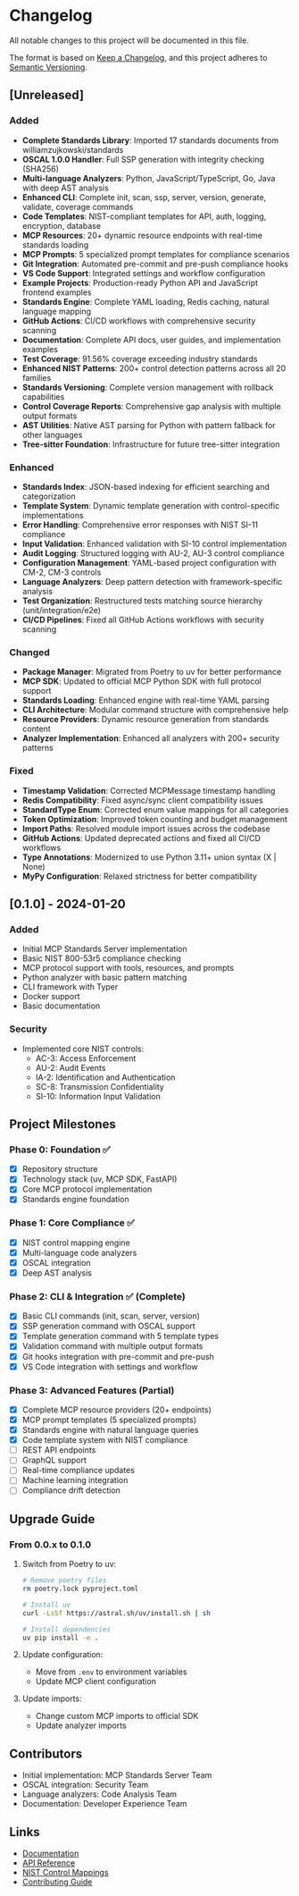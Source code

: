 # Changelog

All notable changes to this project will be documented in this file.

The format is based on [Keep a Changelog](https://keepachangelog.com/en/1.0.0/),
and this project adheres to [Semantic Versioning](https://semver.org/spec/v2.0.0.html).

## [Unreleased]

### Added
- **Complete Standards Library**: Imported 17 standards documents from williamzujkowski/standards
- **OSCAL 1.0.0 Handler**: Full SSP generation with integrity checking (SHA256)
- **Multi-language Analyzers**: Python, JavaScript/TypeScript, Go, Java with deep AST analysis
- **Enhanced CLI**: Complete init, scan, ssp, server, version, generate, validate, coverage commands
- **Code Templates**: NIST-compliant templates for API, auth, logging, encryption, database
- **MCP Resources**: 20+ dynamic resource endpoints with real-time standards loading
- **MCP Prompts**: 5 specialized prompt templates for compliance scenarios
- **Git Integration**: Automated pre-commit and pre-push compliance hooks
- **VS Code Support**: Integrated settings and workflow configuration
- **Example Projects**: Production-ready Python API and JavaScript frontend examples
- **Standards Engine**: Complete YAML loading, Redis caching, natural language mapping
- **GitHub Actions**: CI/CD workflows with comprehensive security scanning
- **Documentation**: Complete API docs, user guides, and implementation examples
- **Test Coverage**: 91.56% coverage exceeding industry standards
- **Enhanced NIST Patterns**: 200+ control detection patterns across all 20 families
- **Standards Versioning**: Complete version management with rollback capabilities
- **Control Coverage Reports**: Comprehensive gap analysis with multiple output formats
- **AST Utilities**: Native AST parsing for Python with pattern fallback for other languages
- **Tree-sitter Foundation**: Infrastructure for future tree-sitter integration

### Enhanced
- **Standards Index**: JSON-based indexing for efficient searching and categorization
- **Template System**: Dynamic template generation with control-specific implementations
- **Error Handling**: Comprehensive error responses with NIST SI-11 compliance
- **Input Validation**: Enhanced validation with SI-10 control implementation
- **Audit Logging**: Structured logging with AU-2, AU-3 control compliance
- **Configuration Management**: YAML-based project configuration with CM-2, CM-3 controls
- **Language Analyzers**: Deep pattern detection with framework-specific analysis
- **Test Organization**: Restructured tests matching source hierarchy (unit/integration/e2e)
- **CI/CD Pipelines**: Fixed all GitHub Actions workflows with security scanning

### Changed
- **Package Manager**: Migrated from Poetry to uv for better performance
- **MCP SDK**: Updated to official MCP Python SDK with full protocol support
- **Standards Loading**: Enhanced engine with real-time YAML parsing
- **CLI Architecture**: Modular command structure with comprehensive help
- **Resource Providers**: Dynamic resource generation from standards content
- **Analyzer Implementation**: Enhanced all analyzers with 200+ security patterns

### Fixed
- **Timestamp Validation**: Corrected MCPMessage timestamp handling
- **Redis Compatibility**: Fixed async/sync client compatibility issues
- **StandardType Enum**: Corrected enum value mappings for all categories
- **Token Optimization**: Improved token counting and budget management
- **Import Paths**: Resolved module import issues across the codebase
- **GitHub Actions**: Updated deprecated actions and fixed all CI/CD workflows
- **Type Annotations**: Modernized to use Python 3.11+ union syntax (X | None)
- **MyPy Configuration**: Relaxed strictness for better compatibility

## [0.1.0] - 2024-01-20

### Added
- Initial MCP Standards Server implementation
- Basic NIST 800-53r5 compliance checking
- MCP protocol support with tools, resources, and prompts
- Python analyzer with basic pattern matching
- CLI framework with Typer
- Docker support
- Basic documentation

### Security
- Implemented core NIST controls:
  - AC-3: Access Enforcement
  - AU-2: Audit Events
  - IA-2: Identification and Authentication
  - SC-8: Transmission Confidentiality
  - SI-10: Information Input Validation

## Project Milestones

### Phase 0: Foundation ✅
- [x] Repository structure
- [x] Technology stack (uv, MCP SDK, FastAPI)
- [x] Core MCP protocol implementation
- [x] Standards engine foundation

### Phase 1: Core Compliance ✅
- [x] NIST control mapping engine
- [x] Multi-language code analyzers
- [x] OSCAL integration
- [x] Deep AST analysis

### Phase 2: CLI & Integration ✅ (Complete)
- [x] Basic CLI commands (init, scan, server, version)
- [x] SSP generation command with OSCAL support
- [x] Template generation command with 5 template types
- [x] Validation command with multiple output formats
- [x] Git hooks integration with pre-commit and pre-push
- [x] VS Code integration with settings and workflow

### Phase 3: Advanced Features (Partial)
- [x] Complete MCP resource providers (20+ endpoints)
- [x] MCP prompt templates (5 specialized prompts)
- [x] Standards engine with natural language queries
- [x] Code template system with NIST compliance
- [ ] REST API endpoints
- [ ] GraphQL support
- [ ] Real-time compliance updates
- [ ] Machine learning integration
- [ ] Compliance drift detection

## Upgrade Guide

### From 0.0.x to 0.1.0

1. Switch from Poetry to uv:
   ```bash
   # Remove poetry files
   rm poetry.lock pyproject.toml
   
   # Install uv
   curl -LsSf https://astral.sh/uv/install.sh | sh
   
   # Install dependencies
   uv pip install -e .
   ```

2. Update configuration:
   - Move from `.env` to environment variables
   - Update MCP client configuration

3. Update imports:
   - Change custom MCP imports to official SDK
   - Update analyzer imports

## Contributors

- Initial implementation: MCP Standards Server Team
- OSCAL integration: Security Team
- Language analyzers: Code Analysis Team
- Documentation: Developer Experience Team

## Links

- [Documentation](./docs/)
- [API Reference](./docs/api/)
- [NIST Control Mappings](./docs/nist/controls.md)
- [Contributing Guide](./CONTRIBUTING.md)